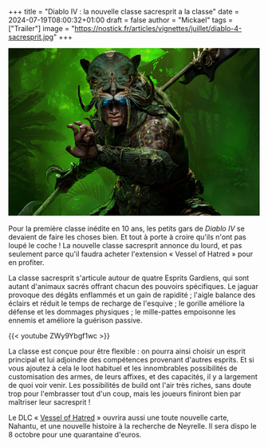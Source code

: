 +++
title = "Diablo IV : la nouvelle classe sacresprit a la classe"
date = 2024-07-19T08:00:32+01:00
draft = false
author = "Mickael"
tags = ["Trailer"]
image = "https://nostick.fr/articles/vignettes/juillet/diablo-4-sacresprit.jpg"
+++

![Diablo IV](diablo-4-sacresprit.jpg "Roaarrr.")

Pour la première classe inédite en 10 ans, les petits gars de *Diablo IV* se devaient de faire les choses bien. Et tout à porte à croire qu'ils n'ont pas loupé le coche ! La nouvelle classe sacresprit annonce du lourd, et pas seulement parce qu'il faudra acheter l'extension « Vessel of Hatred » pour en profiter. 

La classe sacresprit s'articule autour de quatre Esprits Gardiens, qui sont autant d'animaux sacrés offrant chacun des pouvoirs spécifiques. Le jaguar provoque des dégâts enflammés et un gain de rapidité ; l'aigle balance des éclairs et réduit le temps de recharge de l'esquive ; le gorille améliore la défense et les dommages physiques ; le mille-pattes empoisonne les ennemis et améliore la guérison passive.

{{< youtube ZWy9Ybgf1wc >}} 

La classe est conçue pour être flexible : on pourra ainsi choisir un esprit principal et lui adjoindre des compétences provenant d'autres esprits. Et si vous ajoutez à cela le loot habituel et les innombrables possibilités de customisation des armes, de leurs affixes, et des capacités, il y a largement de quoi voir venir. Les possibilités de build ont l'air très riches, sans doute trop pour l'embrasser tout d'un coup, mais les joueurs finiront bien par maîtriser leur sacresprit !

Le DLC « [Vessel of Hatred](https://diablo4.blizzard.com/fr-fr/vessel-of-hatred) » ouvrira aussi une toute nouvelle carte, Nahantu, et une nouvelle histoire à la recherche de Neyrelle. Il sera dispo le 8 octobre pour une quarantaine d'euros.